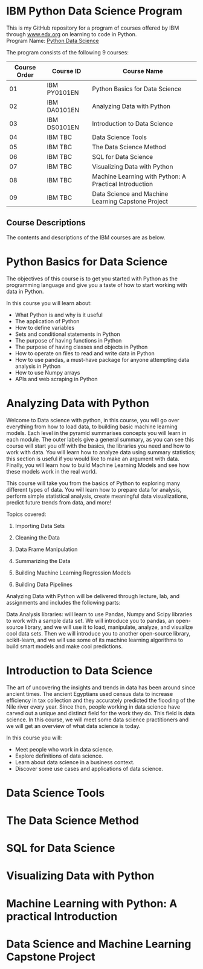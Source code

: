 # IBM Python Data Science Program

This is my GitHub repository for a program of courses offered by IBM through www.edx.org on learning to code in Python.  
Program Name:  [Python Data Science](https://www.edx.org/professional-certificate/python-data-science)

The program consists of the following 9 courses:

Course Order | Course ID | Course Name
------------ | ------------- | -------------
01 | IBM PY0101EN | Python Basics for Data Science
02 | IBM DA0101EN | Analyzing Data with Python
03 | IBM DS0101EN | Introduction to Data Science
04 | IBM TBC | Data Science Tools
05 | IBM TBC | The Data Science Method
06 | IBM TBC | SQL for Data Science
07 | IBM TBC | Visualizing Data with Python
08 | IBM TBC | Machine Learning with Python: A Practical Introduction
09 | IBM TBC | Data Science and Machine Learning Capstone Project

## Course Descriptions

The contents and descriptions of the IBM courses are as below.

# Python Basics for Data Science

The objectives of this course is to get you started with Python as the programming language and give you a taste of how to start working with data in Python.

In this course you will learn about:

* What Python is and why is it useful
* The application of Python 
* How to define variables
* Sets and conditional statements in Python
* The purpose of having functions in Python
* The purpose of having classes and objects in Python
* How to operate on files to read and write data in Python
* How to use pandas, a must-have package for anyone attempting data analysis in Python
* How to use Numpy arrays
* APIs and web scraping in Python

# Analyzing Data with Python

Welcome to Data science with python, in this course, you will go over everything from how to load data, to building basic machine learning models. Each level in the pyramid summarises concepts you will learn in each module. The outer labels give a general summary, as you can see this course will start you off with the basics, the libraries you need and how to work with data. You will learn how to analyze data using summary statistics; this section is useful if you would like to make an argument with data. Finally, you will learn how to build Machine Learning Models and see how these models work in the real world.

This course will take you from the basics of Python to exploring many different types of data. You will learn how to prepare data for analysis, perform simple statistical analysis, create meaningful data visualizations, predict future trends from data, and more! 

Topics covered: 

1. Importing Data Sets 

2. Cleaning the Data 

3. Data Frame Manipulation 

4. Summarizing the Data 

5. Building Machine Learning Regression Models 

6. Building Data Pipelines 

Analyzing Data with Python will be delivered through lecture, lab, and assignments and includes the following parts: 

Data Analysis libraries: will learn to use Pandas, Numpy and Scipy libraries to work with a sample data set. We will introduce you to pandas, an open-source library, and we will use it to load, manipulate, analyze, and visualize cool data sets. Then we will introduce you to another open-source library, scikit-learn, and we will use some of its machine learning algorithms to build smart models and make cool predictions.

# Introduction to Data Science

The art of uncovering the insights and trends in data has been around since ancient times. The ancient Egyptians used census data to increase efficiency in tax collection and they accurately predicted the flooding of the Nile river every year. Since then, people working in data science have carved out a unique and distinct field for the work they do. This field is data science. In this course, we will meet some data science practitioners and we will get an overview of what data science is today.

In this course you will:

* Meet people who work in data science.
* Explore definitions of data science.
* Learn about data science in a business context.
* Discover some use cases and applications of data science.

# Data Science Tools

# The Data Science Method

# SQL for Data Science

# Visualizing Data with Python

# Machine Learning with Python: A practical Introduction

# Data Science and Machine Learning Capstone Project
